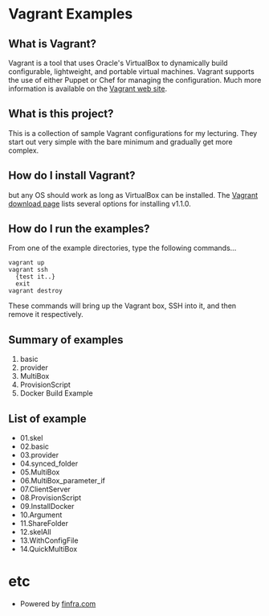 # Vagrant Examples

## What is Vagrant?

Vagrant is a tool that uses Oracle's VirtualBox to dynamically build configurable, lightweight, and portable virtual machines. Vagrant supports the use of either Puppet or Chef for managing the configuration. Much more information is available on the [Vagrant web site](http://www.vagrantup.com).

## What is this project?

This is a collection of sample Vagrant configurations for my lecturing. They start out very simple with the bare minimum and gradually get more complex.

## How do I install Vagrant?

but any OS should work as long as VirtualBox can be installed.  The [Vagrant download page](https://www.vagrantup.com/downloads.html) lists several options for installing v1.1.0.

## How do I run the examples?

From one of the example directories, type the following commands...

```
vagrant up
vagrant ssh
  {test it..}
  exit
vagrant destroy
```

These commands will bring up the Vagrant box, SSH into it, and then remove it respectively.

## Summary of examples

1. basic
2. provider
3. MultiBox
4. ProvisionScript
5. Docker Build Example

## List of example
* 01.skel
* 02.basic
* 03.provider
* 04.synced_folder
* 05.MultiBox
* 06.MultiBox_parameter_if
* 07.ClientServer
* 08.ProvisionScript
* 09.InstallDocker
* 10.Argument
* 11.ShareFolder
* 12.skelAll
* 13.WithConfigFile
* 14.QuickMultiBox

# etc
* Powered by [finfra.com](http://finfra.com)
